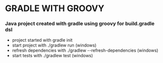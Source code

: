 # GRADLE WITH GROOVY

### Java project created with gradle using groovy for build.gradle dsl

- project started with gradle init
- start project with ./gradlew run (windows)
- refresh dependencies with ./gradlew --refresh-dependencies (windows)
- start tests with ./gradlew test (windows)